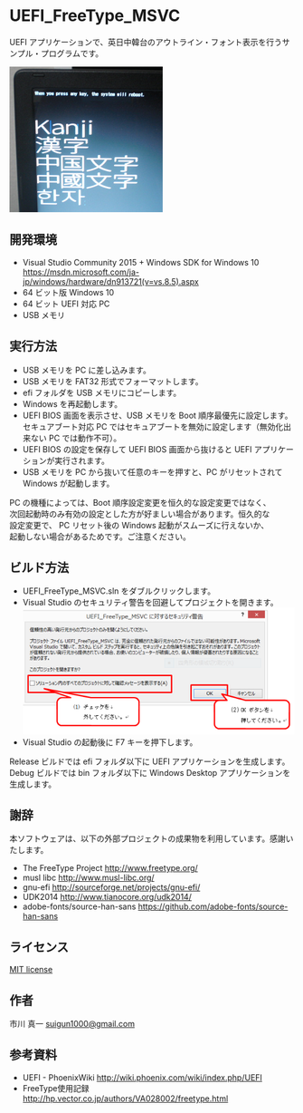 # UEFI_FreeType_MSVC

UEFI アプリケーションで、英日中韓台のアウトライン・フォント表示を行うサンプル・プログラムです。

![screen shot](https://raw.githubusercontent.com/tenpoku1000/UEFI_FreeType_MSVC/master/images/README.PNG)

## 開発環境

* Visual Studio Community 2015 + Windows SDK for Windows 10
https://msdn.microsoft.com/ja-jp/windows/hardware/dn913721(v=vs.8.5).aspx
* 64 ビット版 Windows 10
* 64 ビット UEFI 対応 PC
* USB メモリ

## 実行方法

* USB メモリを PC に差し込みます。
* USB メモリを FAT32 形式でフォーマットします。
* efi フォルダを USB メモリにコピーします。
* Windows を再起動します。
* UEFI BIOS 画面を表示させ、USB メモリを Boot 順序最優先に設定します。  
  セキュアブート対応 PC ではセキュアブートを無効に設定します（無効化出来ない PC では動作不可）。
* UEFI BIOS の設定を保存して UEFI BIOS 画面から抜けると UEFI アプリケーションが実行されます。
* USB メモリを PC から抜いて任意のキーを押すと、PC がリセットされて Windows が起動します。

PC の機種によっては、Boot 順序設定変更を恒久的な設定変更ではなく、  
次回起動時のみ有効の設定とした方が好ましい場合があります。恒久的な  
設定変更で、  PC リセット後の Windows 起動がスムーズに行えないか、  
起動しない場合があるためです。ご注意ください。  

## ビルド方法

* UEFI_FreeType_MSVC.sln をダブルクリックします。
* Visual Studio のセキュリティ警告を回避してプロジェクトを開きます。  
![warning](https://raw.githubusercontent.com/tenpoku1000/UEFI_FreeType_MSVC/master/images/MSVC.PNG)
* Visual Studio の起動後に F7 キーを押下します。

Release ビルドでは efi フォルダ以下に UEFI アプリケーションを生成します。  
Debug ビルドでは bin フォルダ以下に Windows Desktop アプリケーションを生成します。  

## 謝辞

本ソフトウェアは、以下の外部プロジェクトの成果物を利用しています。感謝いたします。

* The FreeType Project http://www.freetype.org/
* musl libc http://www.musl-libc.org/
* gnu-efi http://sourceforge.net/projects/gnu-efi/
* UDK2014 http://www.tianocore.org/udk2014/
* adobe-fonts/source-han-sans https://github.com/adobe-fonts/source-han-sans

## ライセンス

[MIT license](https://raw.githubusercontent.com/tenpoku1000/UEFI_FreeType_MSVC/master/LICENSE)

## 作者

市川 真一 <suigun1000@gmail.com>

## 参考資料

* UEFI - PhoenixWiki http://wiki.phoenix.com/wiki/index.php/UEFI
* FreeType使用記録 http://hp.vector.co.jp/authors/VA028002/freetype.html

